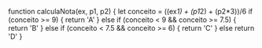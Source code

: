 function calculaNota(ex, p1, p2) {
let conceito = ((ex*1) + (p1*2) + (p2*3))/6
if (conceito >= 9) {
  return 'A'
} else if (conceito < 9 && conceito >= 7.5) {
  return 'B'
} else if (conceito < 7.5 && conceito >= 6) {
  return 'C'
} else 
  return 'D'
}